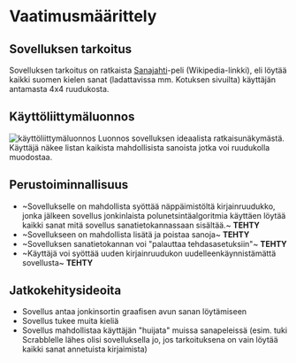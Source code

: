 # Vaatimusmäärittely

## Sovelluksen tarkoitus

Sovelluksen tarkoitus on ratkaista [Sanajahti](https://fi.wikipedia.org/wiki/Sanajahti)-peli (Wikipedia-linkki), eli löytää
kaikki suomen kielen sanat (ladattavissa mm. Kotuksen sivuilta) käyttäjän antamasta 4x4 ruudukosta.


## Käyttöliittymäluonnos

![käyttöliittymäluonnos](https://github.com/tibe314/ot-harjoitustyo/blob/master/dokumentointi/kuvat/kayttoliittymaluonnos.jpg)
Luonnos sovelluksen ideaalista ratkaisunäkymästä. Käyttäjä näkee listan kaikista mahdollisista sanoista jotka voi ruudukolla muodostaa.

## Perustoiminnallisuus

- ~Sovellukselle on mahdollista syöttää näppäimistöltä kirjainruudukko, jonka jälkeen sovellus jonkinlaista
polunetsintäalgoritmia käyttäen löytää kaikki sanat mitä sovellus sanatietokannassaan sisältää.~ **TEHTY**
- ~Sovellukseen on mahdollista lisätä ja poistaa sanoja~ **TEHTY**
- ~Sovelluksen sanatietokannan voi "palauttaa tehdasasetuksiin"~ **TEHTY**
- ~Käyttäjä voi syöttää uuden kirjainruudukon uudelleenkäynnistämättä sovellusta~ **TEHTY**

## Jatkokehitysideoita

- Sovellus antaa jonkinsortin graafisen avun sanan löytämiseen
- Sovellus tukee muita kieliä
- Sovellus mahdollistaa käyttäjän "huijata" muissa sanapeleissä (esim. tuki Scrabblelle lähes olisi sovelluksella jo, jos
tarkoituksena on vain löytää kaikki sanat annetuista kirjaimista)
